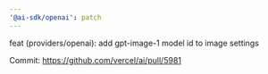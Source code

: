 ```yaml
---
'@ai-sdk/openai': patch
---
```


feat (providers/openai): add gpt-image-1 model id to image settings

Commit: https://github.com/vercel/ai/pull/5981
